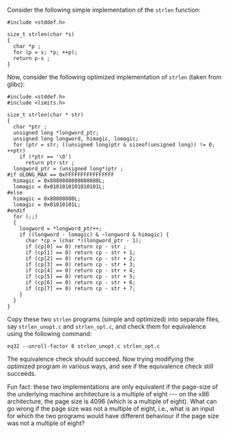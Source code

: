 Consider the following simple implementation of the `strlen` function:
```
#include <stddef.h>

size_t strlen(char *s)
{
  char *p ;
  for (p = s; *p; ++p);
  return p-s ;
}
```

Now, consider the following optimized implementation of `strlen` (taken from glibc):
```
#include <stddef.h>
#include <limits.h>

size_t strlen(char * str)
{
  char *ptr ;
  unsigned long *longword_ptr;
  unsigned long longword, himagic, lomagic;
  for (ptr = str; ((unsigned long)ptr & sizeof(unsigned long)) != 0; ++ptr)
    if (*ptr == '\0')
      return ptr-str ;
  longword_ptr = (unsigned long*)ptr ;
#if ULONG_MAX == 0xFFFFFFFFFFFFFFFF
  himagic = 0x8080808080808080L;
  lomagic = 0x0101010101010101L;
#else
  himagic = 0x80808080L;
  lomagic = 0x01010101L;
#endif
  for (;;)
  {
    longword = *longword_ptr++;
    if ((longword - lomagic) & ~longword & himagic) {
      char *cp = (char *)(longword_ptr - 1);
      if (cp[0] == 0) return cp - str ;
      if (cp[1] == 0) return cp - str + 1;
      if (cp[2] == 0) return cp - str + 2;
      if (cp[3] == 0) return cp - str + 3;
      if (cp[4] == 0) return cp - str + 4;
      if (cp[5] == 0) return cp - str + 5;
      if (cp[6] == 0) return cp - str + 6;
      if (cp[7] == 0) return cp - str + 7;
    }
  }
}
```

Copy these two `strlen` programs (simple and optimized) into separate files, say `strlen_unopt.c` and `strlen_opt.c`, and check them for equivalence using the following command:
```
eq32 --unroll-factor 8 strlen_unopt.c strlen_opt.c
```
The equivalence check should succeed.  Now trying modifying the optimized program in various ways, and see if the equivalence check still succeeds.

Fun fact: these two implementations are only equivalent if the page-size of the underlying machine architecture is a multiple of eight --- on the x86 architecture, the page size is 4096 (which is a multiple of eight).  What can go wrong if the page size was not a multiple of eight, i.e., what is an input for which the two programs would have different behaviour if the page size was not a multiple of eight?
